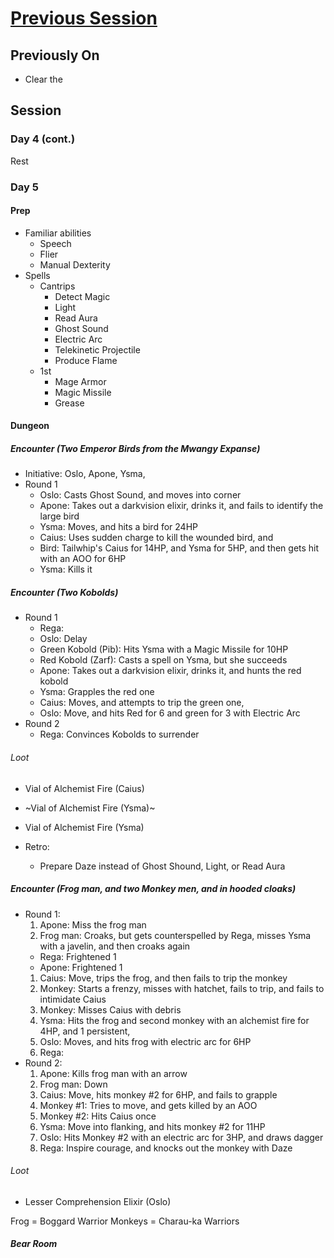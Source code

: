 # [Previous Session](./2020-07-16.md)

## Previously On

- Clear the

## Session

### Day 4 (cont.)

Rest

### Day 5

#### Prep

- Familiar abilities
  - Speech
  - Flier
  - Manual Dexterity
- Spells
  - Cantrips
    - Detect Magic
    - Light
    - Read Aura
    - Ghost Sound
    - Electric Arc
    - Telekinetic Projectile
    - Produce Flame
  - 1st
    - Mage Armor
    - Magic Missile
    - Grease

#### Dungeon

##### Encounter (Two Emperor Birds from the Mwangy Expanse)

- Initiative: Oslo, Apone, Ysma,
- Round 1
  - Oslo: Casts Ghost Sound, and moves into corner
  - Apone: Takes out a darkvision elixir, drinks it, and fails to identify the large bird
  - Ysma: Moves, and hits a bird for 24HP
  - Caius: Uses sudden charge to kill the wounded bird, and
  - Bird: Tailwhip's Caius for 14HP, and Ysma for 5HP, and then gets hit with an AOO for 6HP
  - Ysma: Kills it

##### Encounter (Two Kobolds)

- Round 1
  - Rega:
  - Oslo: Delay
  - Green Kobold (Pib): Hits Ysma with a Magic Missile for 10HP
  - Red Kobold (Zarf): Casts a spell on Ysma, but she succeeds
  - Apone: Takes out a darkvision elixir, drinks it, and hunts the red kobold
  - Ysma: Grapples the red one
  - Caius: Moves, and attempts to trip the green one,
  - Oslo: Move, and hits Red for 6 and green for 3 with Electric Arc
- Round 2
  - Rega: Convinces Kobolds to surrender

###### Loot

- Vial of Alchemist Fire (Caius)
- ~Vial of Alchemist Fire (Ysma)~
- Vial of Alchemist Fire (Ysma)

- Retro:
  - Prepare Daze instead of Ghost Shound, Light, or Read Aura

##### Encounter (Frog man, and two Monkey men, and in hooded cloaks)

- Round 1:
  1. Apone: Miss the frog man
  1. Frog man: Croaks, but gets counterspelled by Rega, misses Ysma with a javelin, and then croaks again
  - Rega: Frightened 1
  - Apone: Frightened 1
  1. Caius: Move, trips the frog, and then fails to trip the monkey
  1. Monkey: Starts a frenzy, misses with hatchet, fails to trip, and fails to intimidate Caius
  1. Monkey: Misses Caius with debris
  1. Ysma: Hits the frog and second monkey with an alchemist fire for 4HP, and 1 persistent,
  1. Oslo: Moves, and hits frog with electric arc for 6HP
  1. Rega:
- Round 2:
  1. Apone: Kills frog man with an arrow
  1. Frog man: Down
  1. Caius: Move, hits monkey #2 for 6HP, and fails to grapple
  1. Monkey #1: Tries to move, and gets killed by an AOO
  1. Monkey #2: Hits Caius once
  1. Ysma: Move into flanking, and hits monkey #2 for 11HP
  1. Oslo: Hits Monkey #2 with an electric arc for 3HP, and draws dagger
  1. Rega: Inspire courage, and knocks out the monkey with Daze

###### Loot

- Lesser Comprehension Elixir (Oslo)

Frog = Boggard Warrior
Monkeys = Charau-ka Warriors

##### Bear Room
